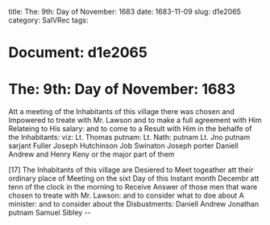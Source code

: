 title: The: 9th: Day of November: 1683
date: 1683-11-09
slug: d1e2065
category: SalVRec
tags: 




# Document: d1e2065


# The: 9th: Day of November: 1683

Att a meeting of the Inhabitants of this village there was chosen and Impowered to treate with Mr. Lawson and to make a full agreement with Him Relateing to His salary: and to come to a Result with Him in the behalfe of the Inhabitants: viz: Lt. Thomas putnam: Lt. Nath: putnam Lt. Jno putnam sarjant Fuller Joseph Hutchinson Job Swinaton Joseph porter Daniell Andrew and Henry Keny or the major part of them

[17] The Inhabitants of this village are Desiered to Meet togeather att their ordinary place of Meeting on the sixt Day of this Instant month Decembr att tenn of the clock in the morning to Receive Answer of those men that ware chosen to treate with Mr. Lawson: and to consider what to doe about A minister: and to consider about the Disbustments: Daniell Andrew Jonathan putnam Samuel Sibley --
